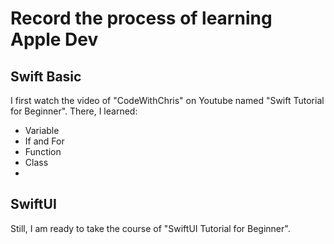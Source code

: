 # Record the process of learning Apple Dev

## Swift Basic
I first watch the video of "CodeWithChris" on Youtube named "Swift Tutorial for Beginner". There, I learned:
- Variable
- If and For
- Function
- Class
- 

## SwiftUI
Still, I am ready to take the course of "SwiftUI Tutorial for Beginner".


